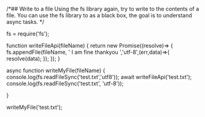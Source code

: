 /*## Write to a file
Using the fs library again, try to write to the contents of a file.
You can use the fs library to as a black box, the goal is to understand async tasks. */

fs = require('fs');

function writeFileApi(fileName) {
    return new Promise((resolve)=> {
    fs.appendFile(fileName, ' I am fine thankyou ','utf-8',(err,data)=>{
        resolve(data);
    });
    });
}

async function writeMyFile(fileName) {
    console.log(fs.readFileSync('test.txt','utf8'));
    await writeFileApi('test.txt');
    console.log(fs.readFileSync('test.txt', 'utf-8'));

}

writeMyFile('test.txt');
